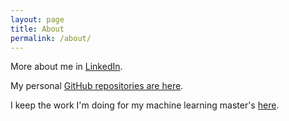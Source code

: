 ```yaml
---
layout: page
title: About
permalink: /about/
---
```


More about me in [LinkedIn](https://www.linkedin.com/in/christiangarbin/).

My personal [GitHub repositories are here](https://github.com/cgarbin).

I keep the work I'm doing for my machine learning master's [here](https://github.com/fau-masters-collected-works-cgarbin). 

